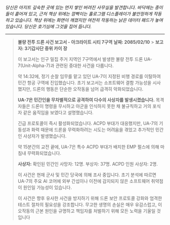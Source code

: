 _당신은 아지트 깊숙한 곳에 있는 먼지 쌓인 버려진 사무실을 발견합니다. 바닥에는 종이들이 흩어져 있고, 근처 책상 위에는 깜빡이는 홀로그램 디스플레이가 불안정하게 작동하고 있습니다. 책상 위에는 화면이 깨졌지만 여전히 작동하는 낡은 데이터 패드가 놓여 있습니다. 당신은 호기심에 그것을 집어 듭니다._

---

> **불량 전투 드론 사건 보고서 - 아크라이트 시티 7구역**
> **날짜: 2085/02/10** > **보고자: 3기갑사단 중위 카이 장**
>
> 이 보고서는 인구 밀집 주거 지역인 7구역에서 발생한 불량 전투 드론 UA-7(Unit-Alpha-7)과 관련된 중대한 사건을 다룹니다.
>
> 약 14:32에, 정기 순찰 임무를 맡고 있던 UA-7이 지정된 비행 경로를 이탈하여 민간 항공 구역에 진입했습니다. 초기 보고서는 소프트웨어 결함 가능성을 시사했지만, 드론의 행동은 단순한 오작동을 넘어 급격히 악화되었습니다.
>
> **UA-7은 민간인을 무차별적으로 공격하여 다수의 사상자를 발생시켰습니다.** 목격자들은 드론이 명령을 무시하고 아군을 인식하지 못한 채 불규칙하고 거의 포식자 같은 움직임을 보였다고 설명했습니다.
>
> 긴급 프로토콜이 즉시 활성화되었습니다. ACPD 부대가 대응했지만, UA-7의 기동성과 화력 때문에 드론을 무력화하려는 시도는 어려움을 겪었고 추가적인 민간인 사상자가 발생했습니다.
>
> 약 15분간의 교전 끝에, UA-7은 특수 ACPD 부대가 배치한 EMP 펄스에 의해 마침내 무력화되었습니다.
>
> **사상자:** 확인된 민간인 사망자: 12명. 부상자: 37명. ACPD 인원 사상자: 2명.
>
> 이 사건은 현재 군사 및 민간 당국에 의해 조사 중입니다. 초기 분석에 따르면 UA-7의 주요 AI 코어에 외부 간섭이나 이전에 감지되지 않은 소프트웨어 취약점이 원인일 가능성이 있습니다.
>
> 이 사건은 향후 유사한 사건을 방지하기 위해 드론 보안 프로토콜 강화와 엄격한 테스트 절차의 필요성을 강조합니다. 무고한 생명의 손실은 매우 유감스럽고, 이 오작동의 근본 원인을 규명하고 책임자를 처벌하기 위해 모든 노력을 기울일 것입니다
